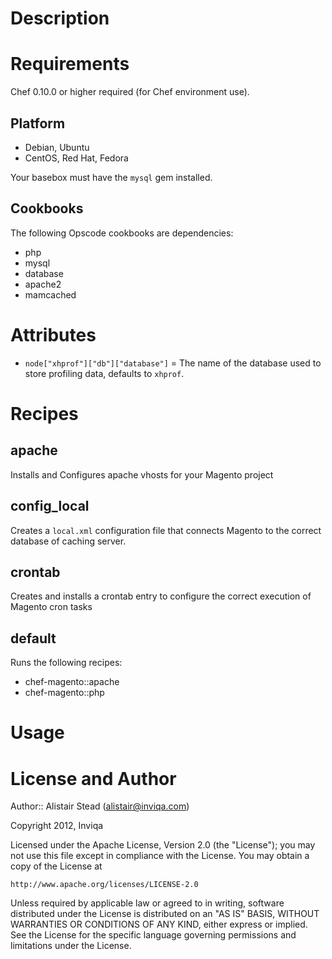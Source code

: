 # Description



# Requirements

Chef 0.10.0 or higher required (for Chef environment use).

## Platform

* Debian, Ubuntu
* CentOS, Red Hat, Fedora

Your basebox must have the `mysql` gem installed.

## Cookbooks

The following Opscode cookbooks are dependencies:

* php
* mysql
* database
* apache2
* mamcached

# Attributes

* `node["xhprof"]["db"]["database"]` = The name of the database used to store profiling data, defaults to `xhprof`.

# Recipes

## apache

Installs and Configures apache vhosts for your Magento project

## config_local

Creates a `local.xml` configuration file that connects Magento to the correct database of caching server.

## crontab

Creates and installs a crontab entry to configure the correct execution of Magento cron tasks

## default

Runs the following recipes:

* chef-magento::apache
* chef-magento::php

# Usage



# License and Author

Author:: Alistair Stead (alistair@inviqa.com)

Copyright 2012, Inviqa

Licensed under the Apache License, Version 2.0 (the "License");
you may not use this file except in compliance with the License.
You may obtain a copy of the License at

    http://www.apache.org/licenses/LICENSE-2.0

Unless required by applicable law or agreed to in writing, software
distributed under the License is distributed on an "AS IS" BASIS,
WITHOUT WARRANTIES OR CONDITIONS OF ANY KIND, either express or implied.
See the License for the specific language governing permissions and
limitations under the License.

